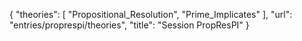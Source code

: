 {
    "theories": [
        "Propositional_Resolution",
        "Prime_Implicates"
    ],
    "url": "entries/proprespi/theories",
    "title": "Session PropResPI"
}
